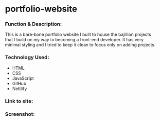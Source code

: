 # portfolio-website

<h3>Function & Description:</h3>
This is a bare-bone portfolio website I built to house the bajillion projects that I build on my way to becoming a front-end developer. It has very minimal styling and I tried to keep it clean to focus only on adding projects.


<h3>Technology Used:</h3>

- HTML
- CSS
- JavaScript
- GitHub
- Nettlify

<h3>Link to site:</h3>


<h3>Screenshot:</h3>
